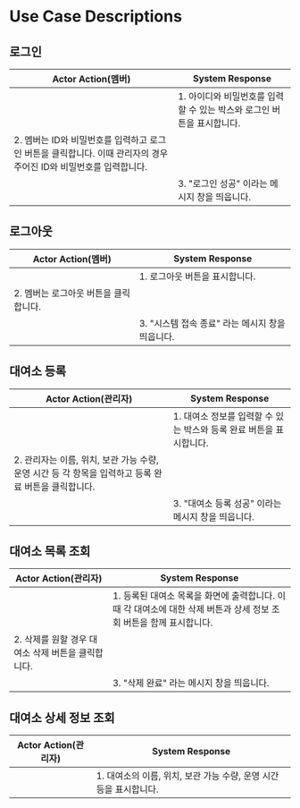 # Use Case Descriptions

## 로그인

| Actor Action(멤버) | System Response |
| ------------ | --------------- |
| | 1. 아이디와 비밀번호를 입력할 수 있는 박스와 로그인 버튼을 표시합니다. |
| 2. 멤버는 ID와 비밀번호를 입력하고 로그인 버튼을 클릭합니다. 이때 관리자의 경우 주어진 ID와 비밀번호를 입력합니다. | |
| | 3. "로그인 성공" 이라는 메시지 창을 띄웁니다. |


## 로그아웃

| Actor Action(멤버) | System Response |
| ------------ | --------------- |
| | 1. 로그아웃 버튼을 표시합니다. |
| 2. 멤버는 로그아웃 버튼을 클릭합니다. | |
| | 3. "시스템 접속 종료" 라는 메시지 창을 띄웁니다. |


## 대여소 등록

| Actor Action(관리자) | System Response |
| ------------ | --------------- |
| | 1. 대여소 정보를 입력할 수 있는 박스와 등록 완료 버튼을 표시합니다. |
| 2. 관리자는 이름, 위치, 보관 가능 수량, 운영 시간 등 각 항목을 입력하고 등록 완료 버튼을 클릭합니다. | |
| | 3. "대여소 등록 성공" 이라는 메시지 창을 띄웁니다. |


## 대여소 목록 조회

| Actor Action(관리자) | System Response |
| ------------ | --------------- |
| | 1. 등록된 대여소 목록을 화면에 출력합니다. 이때 각 대여소에 대한 삭제 버튼과 상세 정보 조회 버튼을 함께 표시합니다. |
| 2. 삭제를 원할 경우 대여소 삭제 버튼을 클릭합니다. | |
| | 3. "삭제 완료" 라는 메시지 창을 띄웁니다. |


## 대여소 상세 정보 조회

| Actor Action(관리자) | System Response |
| ------------ | --------------- |
| | 1. 대여소의 이름, 위치, 보관 가능 수량, 운영 시간 등을 표시합니다. |

